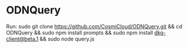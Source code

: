 # ODNQuery
Run: sudo git clone https://github.com/CosmiCloud/ODNQuery.git && cd ODNQuery && sudo npm install prompts && sudo npm install dkg-client@beta.1 && sudo node query.js
